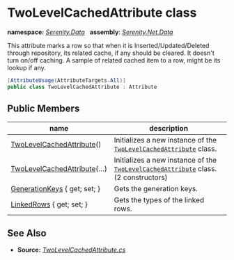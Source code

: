 # TwoLevelCachedAttribute class
**namespace:** *[Serenity.Data](../README.md#serenity.data-namespace)*   **assembly**: *[Serenity.Net.Data](../README.md)*

This attribute marks a row so that when it is Inserted/Updated/Deleted through repository, its related cache, if any should be cleared. It doesn't turn on/off caching. A sample of related cached item to a row, might be its lookup if any.

```csharp
[AttributeUsage(AttributeTargets.All)]
public class TwoLevelCachedAttribute : Attribute
```

## Public Members

| name | description |
| --- | --- |
| [TwoLevelCachedAttribute](TwoLevelCachedAttribute/TwoLevelCachedAttribute.md)() | Initializes a new instance of the [`TwoLevelCachedAttribute`](TwoLevelCachedAttribute.md) class. |
| [TwoLevelCachedAttribute](TwoLevelCachedAttribute/TwoLevelCachedAttribute.md)(…) | Initializes a new instance of the [`TwoLevelCachedAttribute`](TwoLevelCachedAttribute.md) class. (2 constructors) |
| [GenerationKeys](TwoLevelCachedAttribute/GenerationKeys.md) { get; set; } | Gets the generation keys. |
| [LinkedRows](TwoLevelCachedAttribute/LinkedRows.md) { get; set; } | Gets the types of the linked rows. |

## See Also

* **Source:** *[TwoLevelCachedAttribute.cs](https://github.com/serenity-is/Serenity/blob/master/src/Serenity.Net.Data/Mapping/TwoLevelCachedAttribute.cs)*